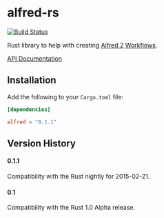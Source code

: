 # alfred-rs

[![Build Status](https://travis-ci.org/kballard/alfred-rs.svg?branch=master)](https://travis-ci.org/kballard/alfred-rs)

Rust library to help with creating [Alfred 2][alfred] [Workflows][].

[alfred]: http://www.alfredapp.com
[Workflows]: http://support.alfredapp.com/workflows

[API Documentation](http://www.rust-ci.org/kballard/alfred-rs/doc/alfred/)

## Installation

Add the following to your `Cargo.toml` file:

```toml
[dependencies]

alfred = "0.1.1"
```

## Version History

#### 0.1.1

Compatibility with the Rust nightly for 2015-02-21.

#### 0.1

Compatibility with the Rust 1.0 Alpha release.
